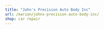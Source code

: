 ```yaml
---
title: "John's Precision Auto Body Inc"
url: /marion/johns-precision-auto-body-inc/
shop: car repair
---
```

